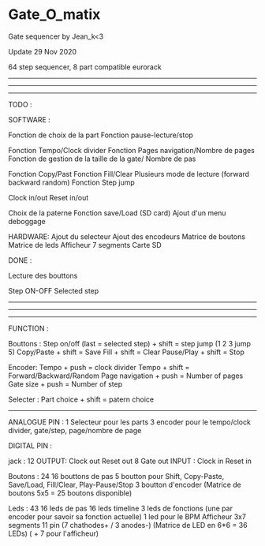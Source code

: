 # Gate_O_matix

Gate sequencer by Jean_k<3

  Update 29 Nov 2020

  64 step sequencer, 8 part compatible eurorack

  ________________________________________________________________________________________________
  ________________________________________________________________________________________________
  ________________________________________________________________________________________________

  TODO :

  SOFTWARE :

  Fonction de choix de la part
  Fonction pause-lecture/stop

  Fonction Tempo/Clock divider
  Fonction Pages navigation/Nombre de pages
  Fonction de gestion de la taille de la gate/ Nombre de pas

  

  Fonction Copy/Past
  Fonction Fill/Clear
  Plusieurs mode de lecture (forward backward random)
  Fonction Step jump

  Clock in/out
  Reset in/out
  
  Choix de la paterne
  Fonction save/Load (SD card)
  Ajout d'un menu deboggage


  HARDWARE:
  Ajout du selecteur
  Ajout des encodeurs
  Matrice de boutons
  Matrice de leds
  Afficheur 7 segments
  Carte SD



  DONE :

  Lecture des bouttons

   Step ON-OFF
    Selected step
  ________________________________________________________________________________________________
  ________________________________________________________________________________________________
  ________________________________________________________________________________________________


  FUNCTION :

  Bouttons :
    Step on/off (last = selected step) + shift = step jump (1 2 3 jump 5)
    Copy/Paste + shift = Save
    Fill + shift = Clear
    Pause/Play + shift = Stop

   Encoder:
    Tempo + push = clock divider
      Tempo + shift = Forward/Backward/Random
    Page navigation + push = Number of pages
    Gate size + push = Number of step

   Selecter :
    Part choice + shift = patern choice

  --------------------------------------------------------------------------

  ANALOGUE PIN :
  1 Selecteur pour les parts
  3 encoder pour le tempo/clock divider, gate/step, page/nombre de page

  DIGITAL PIN :

  jack : 12
    OUTPUT:
      Clock out
      Reset out
      8 Gate out
      INPUT :
        Clock in
        Reset in

  Boutons : 24
    16 bouttons de pas
    5 boutton pour Shift, Copy-Paste, Save/Load, Fill/Clear, Play-Pause/Stop
    3 boutton d'encoder
  (Matrice de boutons 5x5 = 25 boutons disponible)

  Leds : 43
    16 leds de pas
    16 leds timeline
    3 leds de fonctions (une par encoder pour savoir sa fonction actuelle)
    1 led pour le BPM
    Afficheur 3x7 segments 11 pin (7 chathodes+ / 3 anodes-)
  (Matrice de LED en 6*6 = 36 LEDs)
  ( + 7 pour l'afficheur)
